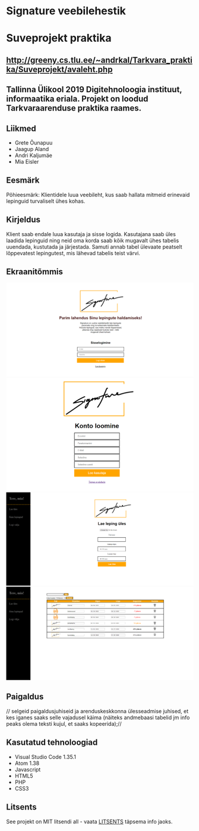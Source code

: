 # Signature veebilehestik
# Suveprojekt praktika
## http://greeny.cs.tlu.ee/~andrkal/Tarkvara_praktika/Suveprojekt/avaleht.php

## Tallinna Ülikool 2019 Digitehnoloogia instituut, informaatika eriala. Projekt on loodud Tarkvaraarenduse praktika raames.  


## Liikmed
* Grete Õunapuu
* Jaagup Aland
* Andri Kaljumäe
* Mia Eisler


## Eesmärk  
Põhieesmärk: Klientidele luua veebileht, kus saab hallata mitmeid erinevaid lepinguid turvaliselt ühes kohas. 

## Kirjeldus  
Klient saab endale luua kasutaja ja sisse logida. Kasutajana saab üles laadida lepinguid ning neid oma korda saab kõik mugavalt ühes tabelis uuendada, kustutada ja järjestada. Samuti annab tabel ülevaate peatselt lõppevatest lepingutest, mis lähevad tabelis teist värvi. 

## Ekraanitõmmis  
![avaleht.PNG](pildid/avaleht.PNG)
![reg.PNG](pildid/reg.PNG)
![upload.PNG](pildid/upload.PNG)
![leping.PNG](pildid/leping.PNG)


## Paigaldus
// selgeid paigaldusjuhiseid ja arenduskeskkonna ülesseadmise juhised, et kes iganes saaks selle vajadusel käima (näiteks andmebaasi tabelid jm info peaks olema teksti kujul, et saaks kopeerida);//

## Kasutatud tehnoloogiad
* Visual Studio Code 1.35.1
* Atom 1.38
* Javascript
* HTML5
* PHP
* CSS3


## Litsents

See projekt on MIT litsendi all - vaata [LITSENTS](https://github.com/andrikaljumae/Suveprojekt/blob/master/LICENSE.md) täpsema info jaoks.


